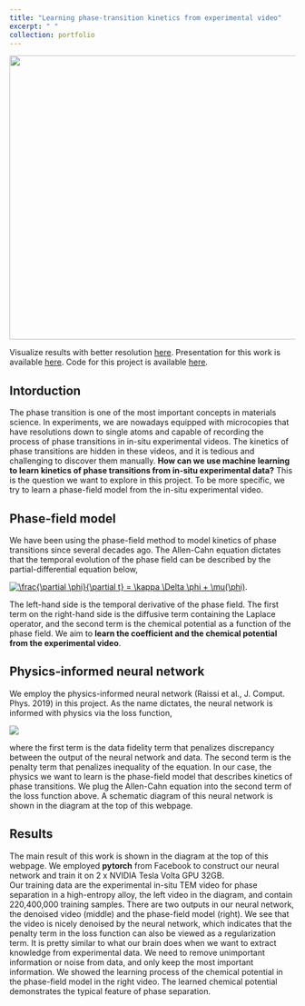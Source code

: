 ```yaml
---
title: "Learning phase-transition kinetics from experimental video"
excerpt: " "
collection: portfolio
---
```


<p align="center">
<img src="https://media.giphy.com/media/ftBzkYV06IWkGnfXRl/giphy.gif" width="5000" height="500" >
</p>

Visualize results with better resolution [here](https://drive.google.com/file/d/1QyNy-73R8cHTt2BE9qUn5ptpvA2tau5Q/view). 
Presentation for this work is available [here](https://github.com/NingWang1990/NingWang1990.github.io/blob/master/files/learning_kinetics_2020.pdf).
Code for this project is available [here](https://github.com/NingWang1990/machine_learning_kinetics). 
## Intorduction

The phase transition is one of the most important concepts in materials science. In experiments, we are nowadays equipped with microcopies that have resolutions down to single atoms and capable of recording the process of phase transitions in in-situ experimental videos. The kinetics of phase transitions are hidden in these videos, and it is tedious and challenging to discover them manually. **How can we use machine learning to learn kinetics of phase transitions from in-situ experimental data?** This is the question we want to explore in this project. To be more specific, we try to learn a phase-field model from the in-situ experimental video.

## Phase-field model
We have been using the phase-field method to model kinetics of phase transitions since several decades ago. The Allen-Cahn equation dictates that the temporal evolution of the phase field can be described by the partial-differential equation below,

<a href="https://www.codecogs.com/eqnedit.php?latex=\frac{\partial&space;\phi}{\partial&space;t}&space;=&space;\kappa&space;\Delta&space;\phi&space;&plus;&space;\mu(\phi)" target="_blank"><img src="https://latex.codecogs.com/gif.latex?\frac{\partial&space;\phi}{\partial&space;t}&space;=&space;\kappa&space;\Delta&space;\phi&space;&plus;&space;\mu(\phi)" title="\frac{\partial \phi}{\partial t} = \kappa \Delta \phi + \mu(\phi)" /></a>.

The left-hand side is the temporal derivative of the phase field. The first term on the right-hand side is the diffusive term containing the Laplace operator, and the second term is the chemical potential as a function of the phase field. We aim to **learn the coefficient and the chemical potential from the experimental video**.

## Physics-informed neural network
We employ the physics-informed neural network (Raissi et al., J. Comput. Phys. 2019) in this project. As the name dictates, the neural network is informed with physics via the loss function,

<img src="https://render.githubusercontent.com/render/math?math=%5Cmathrm%7BLoss%7D%20%3D%20%5Csum_%7Bn%3D1%7D%5EN%20%5Cleft%7C%20%5Cphi(t%5En%2C%20x%5En%2C%20y%5En)%20-%20%5Cphi%5En%20%5Cright%7C%5E2%20%2B%20%5Csum_%7Bn%3D1%7D%5EN%20%5Cleft%7C%5Cmathrm%7BEqn%7D(%5Cphi(t%5En%2Cx%5En%2Cy%5En))%20%5Cright%7C%5E2">

where the first term is the data fidelity term that penalizes discrepancy between the output of the neural network and data. The second term is the penalty term that penalizes inequality of the equation. In our case, the physics we want to learn is the phase-field model that describes kinetics of phase transitions. We plug the Allen-Cahn equation into the second term of the loss function above. A schematic diagram of this neural network is shown in the diagram at the top of this webpage.

## Results
The main result of this work is shown in the diagram at the top of this webpage. We employed **pytorch** from Facebook to construct our neural network and train it on 2 x NVIDIA Tesla Volta GPU 32GB.  
Our training data are the experimental in-situ TEM video for phase separation in a high-entropy alloy, the left video in the diagram, and contain 220,400,000 training samples. 
There are two outputs in our neural network, the denoised video (middle) and the phase-field model (right). 
We see that the video is nicely denoised by the neural network, which indicates that the penalty term in the loss function can also be viewed as a regularization term. 
It is pretty similar to what our brain does when we want to extract knowledge from experimental data. We need to remove unimportant information or noise from data, and only keep the most important information. We showed the learning process of the chemical potential in the phase-field model in the right video. The learned chemical potential demonstrates the typical feature of phase separation.  
